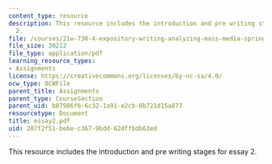 ```yaml
---
content_type: resource
description: This resource includes the introduction and pre writing stages for essay
  2.
file: /courses/21w-730-4-expository-writing-analyzing-mass-media-spring-2001/207f2f51bebec3679bdd62dffbdb63ed_essay2.pdf
file_size: 30212
file_type: application/pdf
learning_resource_types:
- Assignments
license: https://creativecommons.org/licenses/by-nc-sa/4.0/
ocw_type: OCWFile
parent_title: Assignments
parent_type: CourseSection
parent_uid: b87986f6-6c32-1a91-e2cb-8b721d15a877
resourcetype: Document
title: essay2.pdf
uid: 207f2f51-bebe-c367-9bdd-62dffbdb63ed
---
```

This resource includes the introduction and pre writing stages for essay 2.